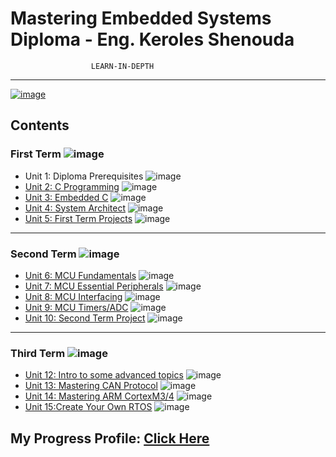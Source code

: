 # Mastering Embedded Systems Diploma  - Eng. Keroles Shenouda
                      LEARN-IN-DEPTH
-------------------------------------------------------------

[![image](https://drive.google.com/uc?export=view&id=1Bcpl5OGMCVsqHlF52MFKXuOHNEaKHi92)](https://www.learn-in-depth-store.com/certificate/mahmoudhussien30@gmail.com)

## Contents

### First Term ![image](https://progress-bar.dev/100/?title=Done)

- Unit 1: Diploma Prerequisites ![image](https://progress-bar.dev/100/?title=No_Assignments&color=bababa)
- [Unit 2: C Programming]() ![image](https://progress-bar.dev/100/)
- [Unit 3: Embedded C]() ![image](https://progress-bar.dev/100/)
- [Unit 4: System Architect]() ![image](https://progress-bar.dev/100/)
- [Unit 5: First Term Projects]() ![image](https://progress-bar.dev/100/)

---

### Second Term ![image](https://progress-bar.dev/50/?title=Done)

- [Unit 6: MCU Fundamentals]() ![image](https://progress-bar.dev/100/)
- [Unit 7: MCU Essential Peripherals]() ![image](https://progress-bar.dev/0/)
- [Unit 8: MCU Interfacing]() ![image](https://progress-bar.dev/0/)
- [Unit 9: MCU Timers/ADC]() ![image](https://progress-bar.dev/0/)
- [Unit 10: Second Term Project](https://github.com/Abnaby/EmbeddedSystemsDiploma/tree/main/Unit_10_SecondTermProject) ![image](https://progress-bar.dev/0/)


---

### Third Term ![image](https://progress-bar.dev/75)

- [Unit 12: Intro to some advanced topics]() ![image](https://progress-bar.dev/0/)
- [Unit 13: Mastering CAN Protocol](https://github.com/Abnaby/EmbeddedSystemsDiploma/tree/main/Unit_13_CAN) ![image](https://progress-bar.dev/100/)
- [Unit 14: Mastering ARM CortexM3/4](https://github.com/Abnaby/EmbeddedSystemsDiploma/tree/main/Unit_14) ![image](https://progress-bar.dev/100/)
- [Unit 15:Create Your Own RTOS](https://github.com/Abnaby/EmbeddedSystemsDiploma/tree/main/Unit_15_RTOS/MRTOS) ![image](https://progress-bar.dev/80/)

## My Progress Profile: [Click Here](https://www.learn-in-depth-store.com/certificate/mahmoudhussien30@gmail.com)
